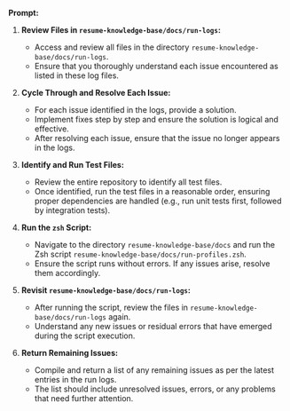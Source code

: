 **Prompt:**

1. **Review Files in `resume-knowledge-base/docs/run-logs`:**
   - Access and review all files in the directory `resume-knowledge-base/docs/run-logs`.
   - Ensure that you thoroughly understand each issue encountered as listed in these log files.

2. **Cycle Through and Resolve Each Issue:**
   - For each issue identified in the logs, provide a solution.
   - Implement fixes step by step and ensure the solution is logical and effective.
   - After resolving each issue, ensure that the issue no longer appears in the logs.

3. **Identify and Run Test Files:**
   - Review the entire repository to identify all test files.
   - Once identified, run the test files in a reasonable order, ensuring proper dependencies are handled (e.g., run unit tests first, followed by integration tests).

4. **Run the `zsh` Script:**
   - Navigate to the directory `resume-knowledge-base/docs` and run the Zsh script `resume-knowledge-base/docs/run-profiles.zsh`.
   - Ensure the script runs without errors. If any issues arise, resolve them accordingly.

5. **Revisit `resume-knowledge-base/docs/run-logs`:**
   - After running the script, review the files in `resume-knowledge-base/docs/run-logs` again.
   - Understand any new issues or residual errors that have emerged during the script execution.

6. **Return Remaining Issues:**
   - Compile and return a list of any remaining issues as per the latest entries in the run logs.
   - The list should include unresolved issues, errors, or any problems that need further attention.

